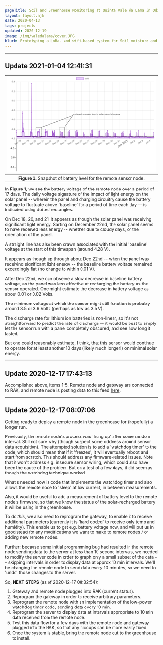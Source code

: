 ```yaml
---
pageTitle: Soil and Greenhouse Monitoring at Quinta Vale da Lama in Odiáxere, Faro District (Portugal)
layout: layout.njk
date: 2020-04-13
tags: projects 
updated: 2020-12-19
image: /img/valedalama/cover.JPG
blurb: Prototyping a LoRa- and wifi-based system for Soil moisture and temperature, as well as ambient temperature humidty and soil temperture inside a greenhouse.
---
```


---
## Update 2021-01-04 12:41:31


 | [![](/img/valedalama/battery_diagram.png)](/img/valedalama/battery_diagram.png)|
 |:--:|
 | **Figure 1.** Snapshot of battery level for the remote sensor node.  |

In **Figure 1**, we see the battery voltage of the remote node over a period of 17 days.  The daily voltage signature of the impact of light energy on the solar panel -- wherein the panel and charging circuitry cause the battery voltage to fluctuate above 'baseline' for a period of time each day -- is indicated using dotted rectangles.  

On Dec 18, 20, and 21, it appears as though the solar panel was receiving significant light energy.  Sarting on December 22nd, the solar panel seems to have received less energy -- whether due to cloudy days, or the orientation of the panel.

A straight line has also been drawn associated with the initial 'baseline' voltage at the start of this timespan (around 4.28 V).   

It appears as though up through about Dec 22nd -- when the panel was receiving significant light energy -- the baseline battery voltage remained exceedingly flat (no change to within 0.01 V).  

After Dec 22nd, we can observe a slow decrease in baseline battery voltage, as the panel was less effective at recharging the battery as the sensor operated. One might estimate the decrease in battery voltage as about 0.01 or 0.02 Volts.

The minimum voltage at which the sensor might still function is probably around 3.5 or 3.6 Volts (perhaps as low as 3.5 V).  

The discharge rate for lithium ion batteries is non-linear, so it's not straightforward to predict the rate of discharge -- it would be best to simply let the sensor run with a panel completely obscured, and see how long it lasted.  

But one could reasonably estimate, I think, that this sensor would continue to operate for at least another 10 days (likely much longer!) on minimal solar energy.  








---
## Update 2020-12-17 17:43:13

Accomplished above, items 1-5. Remote node and gateway are connected to RAK, and remote node is posting data to this feed [here](http://159.65.226.222:3000/drives/b02f7797b045956e79c019f889dfb080cadbfda6b468a9505835a82aadd5762c).


---

## Update 2020-12-17 08:07:06

Getting ready to deploy a remote node in the greenhouse for (hopefully) a longer run.  

Previously, the remote node's process was 'hung up' after some random interval.  Still not sure why (though suspect some oddness around sensor data acquisition).  The attempted solution is to add a 'watchdog timer' to the code, which should mean that if it 'freezes', it will eventually reboot and start from scratch.  This should address any firmware-related issues.  Note that it won't address e.g. insecure sensor wiring, which could also have been the cause of the problem.  But on a test of a few days, it did seem as though the watchdog technique worked.  

What's needed now is code that implements the watchdog timer and also allows the remote node to 'sleep' at low current, in between measurements.  

Also, it would be useful to add a measurement of battery level to the remote node's firmware, so that we know the status of the solar-recharged battery it will be using in the greenhouse.

To do *this*, we also need to reprogram the gateway, to enable it to receive additional parameters (currently it is 'hard coded' to receive only temp and humidity).  This enable us to get e.g. battery voltage now, and will put us in good stead for any modifications we want to make to remote nodes / or adding new remote nodes.

Further:  because some initial programming bug had resulted in the remote node sending data to the server at less than 10 second intervals, we needed to modify the server code in order to graph only a small subset of the data -- skipping intervals in order to display data at approx 10 min intervals.  We'll be changing the remote node to send data every 10 minutes, so we need to 'undo' those changes to the server.

So, **NEXT STEPS** (as of 2020-12-17 08:32:54):
1. Gateway and remote node plugged into RAK (current status).
2. Reprogram the gateway in order to receive arbitrary parameters.
3. Reprogram the remote node with an implementation of the low-power watchdog timer code, sending data every 10 min.
4. Reprogram the server to display data at intervals appropriate to 10 min data received from the remote node.
5. Test this data flow for a few days with the remote node and gateway plugged into the RAK, so that any hiccups can be more easily fixed.
6. Once the system is stable, bring the remote node out to the greenhouse to install.

